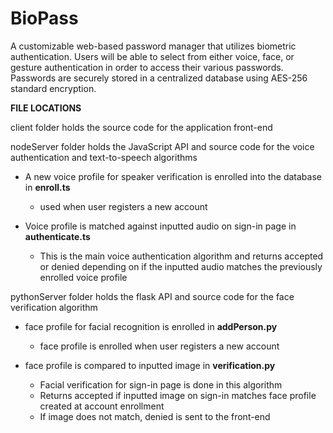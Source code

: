 # BioPass

A customizable web-based password manager that utilizes biometric authentication. Users will be able to select from either voice, face, or gesture authentication in order to access their various passwords. Passwords are securely stored in a centralized database using AES-256 standard encryption. 


**FILE LOCATIONS**

client folder holds the source code for the application front-end

nodeServer folder holds the JavaScript API and source code for the voice authentication and text-to-speech algorithms 

  - A new voice profile for speaker verification is enrolled into the database in **enroll.ts**
    - used when user registers a new account

  - Voice profile is matched against inputted audio on sign-in page in **authenticate.ts**
    - This is the main voice authentication algorithm and returns accepted or denied depending on if the inputted audio matches the previously enrolled voice profile

pythonServer folder holds the flask API and source code for the face verification algorithm

  - face profile for facial recognition is enrolled in **addPerson.py**
    - face profile is enrolled when user registers a new account
  
  - face profile is compared to inputted image in **verification.py**
    - Facial verification for sign-in page is done in this algorithm
    - Returns accepted if inputted image on sign-in matches face profile created at account enrollment
    - If image does not match, denied is sent to the front-end
